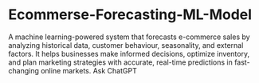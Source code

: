 # Ecommerse-Forecasting-ML-Model
A machine learning-powered system that forecasts e-commerce sales by analyzing historical data, customer behaviour, seasonality, and external factors. It helps businesses make informed decisions, optimize inventory, and plan marketing strategies with accurate, real-time predictions in fast-changing online markets.         Ask ChatGPT
